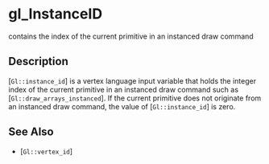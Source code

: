 # gl_InstanceID
contains the index of the current primitive in an instanced draw
  command

## Description
[`Gl::instance_id`] is a vertex language input variable that holds the
  integer index of the current primitive in an instanced draw command
  such as [`Gl::draw_arrays_instanced`]. If the current primitive does
  not originate from an instanced draw command, the value of
  [`Gl::instance_id`] is zero.

## See Also
- [`Gl::vertex_id`]
